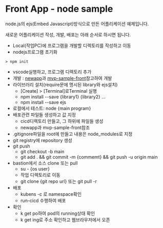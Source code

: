 # Front App - node sample

node.js의 ejs(Embed Javascript)방식으로 만든 어플리케이션 예제입니다.    

새로운 어플리케이션 작성, 개발, 배포는 아래 순서로 하시면 됩니다.   

- Local(작업PC)에 프로그램을 개발할 디렉토리를 작성하고 이동      
- nodejs프로그램 초기화   
```
> npm init
```
- vscode실행하고, 프로그램 디렉토리 추가   
- 개발 : [newapp](https://github.com/happykube/newapp)과 [mvp-sample-front](https://github.com/happykube/mvp-sample-front)참고하여 개발    
- 라이브러리 설치(require문에 명시된 library와 ejs설치)   
  - [Create] > [Terminal]로Terminal 실행   
  - npm install --save {library1} {library2} ... 
  - npm install --save ejs  
- 로컬에서 테스트:  node {main program}    
- 배포관련 파일들 생성하고 값 지정   
  - cicd디렉토리 만들고, 그 하위에 파일들 생성   
  - newapp과 mvp-sample-front참조   
- .gitignore파일을 root에 만들고 내용은 node_modules로 지정   
- git registry에 repository 생성   
- git push   
  - git checkout -b main
  - git add . && git commit -m {commemt} && git push -u origin main 
- bastion에서 소스 clone 또는 pull   
  - su - {os user}   
  - 작업 디렉토리로 이동      
  - git clone {git repo url} 또는 git pull -r   
- 배포   
  - kubens -c 로 namespace확인   
  - run-cicd 수행하여 배포   
- 확인   
  - k get po하여 pod의 running상태 확인   
  - k get ing로 주소 확인하고 웹브라우저에서 오픈   





